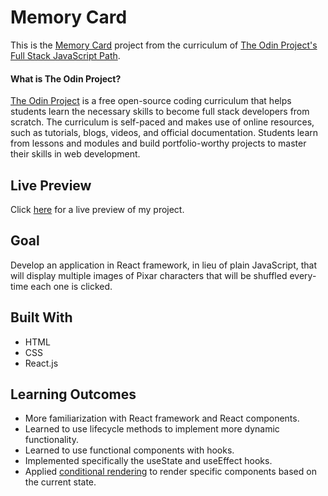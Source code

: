 # Memory Card

This is the [Memory Card](https://www.theodinproject.com/paths/full-stack-javascript/courses/javascript/lessons/memory-card) project from the curriculum of [The Odin Project's Full Stack JavaScript Path](https://www.theodinproject.com/paths/full-stack-javascript/courses/javascript).

#### What is The Odin Project?

[The Odin Project](https://www.theodinproject.com/about) is a free open-source coding curriculum that helps students learn the necessary skills to become full stack developers from scratch. The curriculum is self-paced and makes use of online resources, such as tutorials, blogs, videos, and official documentation. Students learn from lessons and modules and build portfolio-worthy projects to master their skills in web development.

## Live Preview

Click [here](https://cineonizer.github.io/memory-card/) for a live preview of my project.

## Goal

Develop an application in React framework, in lieu of plain JavaScript, that will display multiple images of Pixar characters that will be shuffled every-time each one is clicked.

## Built With

* HTML
* CSS
* React.js

## Learning Outcomes

* More familiarization with React framework and React components.
* Learned to use lifecycle methods to implement more dynamic functionality.
* Learned to use functional components with hooks.
* Implemented specifically the useState and useEffect hooks.
* Applied [conditional rendering](https://reactjs.org/docs/conditional-rendering.html) to render specific components based on the current state.

